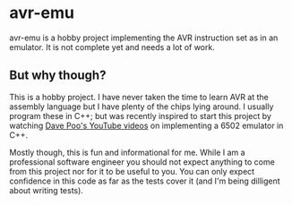 # avr-emu

avr-emu is a hobby project implementing the AVR instruction set as in an
emulator. It is not complete yet and needs a lot of work.


## But why though?

This is a hobby project. I have never taken the time to learn AVR at the
assembly language but I have plenty of the chips lying around. I usually program
these in C++; but was recently inspired to start this project by watching [Dave
Poo's YouTube videos](https://www.youtube.com/playlist?list=PLLwK93hM93Z13TRzPx9JqTIn33feefl37)
on implementing a 6502 emulator in C++.

Mostly though, this is fun and informational for me. While I am a professional
software engineer you should not expect anything to come from this project nor
for it to be useful to you. You can only expect confidence in this code as far
as the tests cover it (and I'm being dilligent about writing tests).

